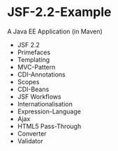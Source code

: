 # JSF-2.2-Example
A Java EE Application (in Maven)

 * JSF 2.2
 * Primefaces
 * Templating
 * MVC-Pattern
 * CDI-Annotations
 * Scopes
 * CDI-Beans
 * JSF Workflows
 * Internationalisation
 * Expression-Language
 * Ajax
 * HTML5 Pass-Through
 * Converter
 * Validator
